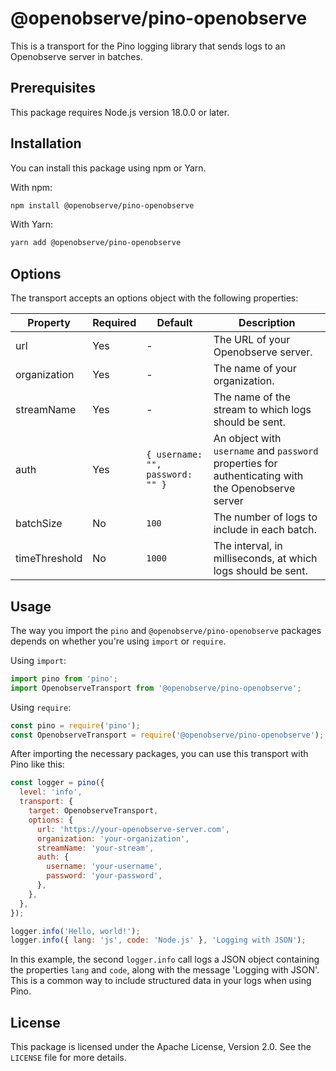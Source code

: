 # @openobserve/pino-openobserve

This is a transport for the Pino logging library that sends logs to an Openobserve server in batches. 

## Prerequisites

This package requires Node.js version 18.0.0 or later.

## Installation

You can install this package using npm or Yarn.

With npm:

```bash
npm install @openobserve/pino-openobserve
```

With Yarn:

```bash
yarn add @openobserve/pino-openobserve
```

## Options

The transport accepts an options object with the following properties:

| Property | Required | Default | Description |
| -------- | -------- | ------- | ----------- |
| url | Yes | - | The URL of your Openobserve server. |
| organization | Yes | - | The name of your organization. |
| streamName | Yes | - | The name of the stream to which logs should be sent. |
| auth | Yes | `{ username: "", password: "" }` | An object with `username` and `password` properties for authenticating with the Openobserve server |
| batchSize | No | `100` | The number of logs to include in each batch. |
| timeThreshold | No | `1000` | The interval, in milliseconds, at which logs should be sent. |

## Usage

The way you import the `pino` and `@openobserve/pino-openobserve` packages depends on whether you're using `import` or `require`. 

Using `import`:

```javascript
import pino from 'pino';
import OpenobserveTransport from '@openobserve/pino-openobserve';
```

Using `require`:

```javascript
const pino = require('pino');
const OpenobserveTransport = require('@openobserve/pino-openobserve');
```

After importing the necessary packages, you can use this transport with Pino like this:

```javascript
const logger = pino({
  level: 'info',
  transport: {
    target: OpenobserveTransport,
    options: {
      url: 'https://your-openobserve-server.com',
      organization: 'your-organization',
      streamName: 'your-stream',
      auth: {
        username: 'your-username',
        password: 'your-password',
      },
    },
  },
});

logger.info('Hello, world!');
logger.info({ lang: 'js', code: 'Node.js' }, 'Logging with JSON');
```

In this example, the second `logger.info` call logs a JSON object containing the properties `lang` and `code`, along with the message 'Logging with JSON'. This is a common way to include structured data in your logs when using Pino.

## License

This package is licensed under the Apache License, Version 2.0. See the `LICENSE` file for more details.